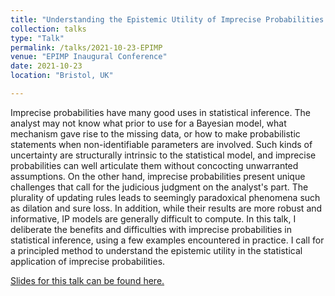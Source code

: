 ```yaml
---
title: "Understanding the Epistemic Utility of Imprecise Probabilities in Statistical Inference"
collection: talks
type: "Talk"
permalink: /talks/2021-10-23-EPIMP
venue: "EPIMP Inaugural Conference"
date: 2021-10-23
location: "Bristol, UK"

---
```


Imprecise probabilities have many good uses in statistical inference. The analyst may not know what prior to use for a Bayesian model, what mechanism gave rise to the missing data, or how to make probabilistic statements when non-identifiable parameters are involved. Such kinds of uncertainty are structurally intrinsic to the statistical model, and imprecise probabilities can well articulate them without concocting unwarranted assumptions. On the other hand, imprecise probabilities present unique challenges that call for the judicious judgment on the analyst's part. The plurality of updating rules leads to seemingly paradoxical phenomena such as dilation and sure loss. In addition, while their results are more robust and informative, IP models are generally difficult to compute. In this talk, I deliberate the benefits and difficulties with imprecise probabilities in statistical inference, using a few examples encountered in practice. I call for a principled method to understand the epistemic utility in the statistical application of imprecise probabilities.

[Slides for this talk can be found here.](https://ruobingong.github.io/files/2021-10-IP.pdf)
